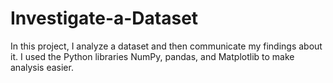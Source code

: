 # Investigate-a-Dataset
In this project, I analyze a dataset and then communicate my findings about it. I used the Python libraries NumPy, pandas, and Matplotlib to make analysis easier.
